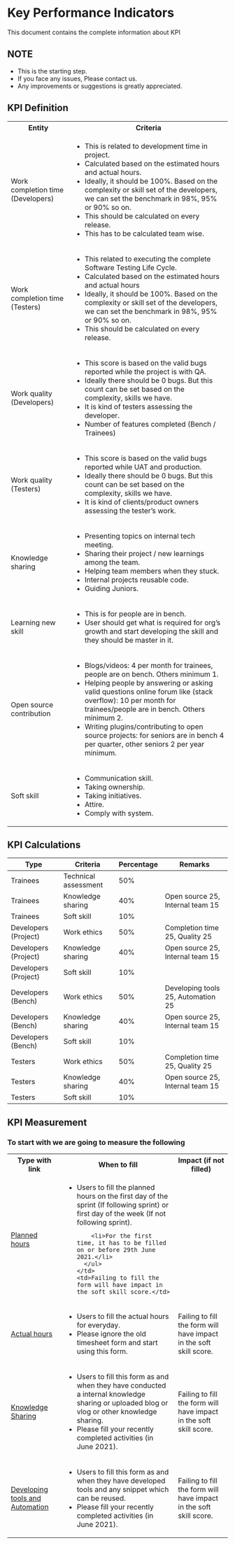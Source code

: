 # Key Performance Indicators

This document contains the complete information about KPI

## NOTE

- This is the starting step.
- If you face any issues, Please contact us.
- Any improvements or suggestions is greatly appreciated.

## KPI Definition

<table>
  <tbody>
    <tr>
      <th>Entity</th>
      <th>Criteria</th>
    </tr>
    <tr>
      <td>Work completion time (Developers)</td>
      <td>
        <ul>
          <li>This is related to development time in project.</li>
          <li>Calculated based on the estimated hours and actual hours.</li>
          <li>Ideally, it should be 100%. Based on the complexity or skill set of the developers, we can
          set the benchmark in 98%, 95% or 90% so on.</li>
          <li>This should be calculated on every release.</li>
          <li>This has to be calculated team wise.</li>
        </ul>
      </td>
    </tr>
    <tr>
      <td>Work completion time (Testers)</td>
      <td>
        <ul>
            <li>This related to executing the complete Software Testing Life Cycle.</li>
            <li>Calculated based on the estimated hours and actual hours</li>
            <li>Ideally, it should be 100%. Based on the complexity or skill set of the developers, we can set the benchmark in 98%, 95% or 90% so on.</li>
            <li>This should be calculated on every release.</li>
        </ul>
      </td>
    </tr>
    <tr>
      <td>Work quality (Developers)</td>
      <td>
        <ul>
          <li>This score is based on the valid bugs reported while the project is with QA.</li>
          <li>Ideally there should be 0 bugs. But this count can be set based on the complexity, skills we
          have.</li>
          <li>It is kind of testers assessing the developer.</li>
          <li>Number of features completed (Bench / Trainees)</li>
        </ul>
      </td>
    </tr>
    <tr>
      <td>Work quality (Testers)</td>
      <td>
        <ul>
          <li>This score is based on the valid bugs reported while UAT and production.</li>
          <li>Ideally there should be 0 bugs. But this count can be set based on the complexity, skills we have.</li>
          <li>It is kind of clients/product owners assessing the tester’s work.</li>
        </ul>
      </td>
    </tr>
    <tr>
      <td>Knowledge sharing</td>
      <td>
        <ul>
          <li>Presenting topics on internal tech meeting.</li>
          <li>Sharing their project / new learnings among the team.</li>
          <li>Helping team members when they stuck.</li>
          <li>Internal projects reusable code.</li>
          <li>Guiding Juniors.</li>
        </ul>
      </td>
    </tr>
    <tr>
      <td>Learning new skill</td>
      <td>
        <ul>
          <li>This is for people are in bench.</li>
          <li>User should get what is required for org’s growth and start developing the skill and they should be master in it.</li>
        </ul>
      </td>
    </tr>
    <tr>
      <td>Open source contribution</td>
      <td>
        <ul>
          <li>Blogs/videos: 4 per month for trainees, people are on bench. Others minimum 1.</li>
          <li>Helping people by answering or asking valid questions online forum like (stack overflow): 10 per month for trainees/people are in bench. Others minimum 2.</li>
          <li>Writing plugins/contributing to open source projects: for seniors are in bench 4 per quarter, other seniors 2 per year minimum.</li>
        </ul>
      </td>
    </tr>
    <tr>
      <td>Soft skill</td>
      <td>
        <ul>
          <li>Communication skill.</li>
          <li>Taking ownership.</li>
          <li>Taking initiatives.</li>
          <li>Attire.</li>
          <li>Comply with system.</li>
        </ul>
      </td>
    </tr>
  </tbody>
</table>

## KPI Calculations

<table>
  <thead>
    <tr><th>Type</th><th>Criteria</th><th>Percentage</th><th>Remarks</th></tr>
  </thead>
  <tbody>
    <tr><td>Trainees</td><td>Technical assessment</td><td>50%</td><td>&nbsp;</td></tr>
    <tr><td>Trainees</td><td>Knowledge sharing</td><td>40%</td><td>Open source 25, Internal team 15</td></tr>
    <tr><td>Trainees</td><td>Soft skill</td><td>10%</td><td>&nbsp;</td></tr>
    <tr><td>Developers (Project)</td><td>Work ethics</td><td>50%</td><td>Completion time 25, Quality 25</td></tr>
    <tr><td>Developers (Project)</td><td>Knowledge sharing</td><td>40%</td><td>Open source 25, Internal team 15</td></tr>
    <tr><td>Developers (Project)</td><td>Soft skill</td><td>10%</td><td>&nbsp;</td></tr>
    <tr><td>Developers (Bench)</td><td>Work ethics</td><td>50%</td><td>Developing tools 25, Automation 25</td></tr>
    <tr><td>Developers (Bench)</td><td>Knowledge sharing</td><td>40%</td><td>Open source 25, Internal team 15</td></tr>
    <tr><td>Developers (Bench)</td><td>Soft skill</td><td>10%</td><td>&nbsp;</td></tr>
    <tr><td>Testers</td><td>Work ethics</td><td>50%</td><td>Completion time 25, Quality 25</td></tr>
    <tr><td>Testers</td><td>Knowledge sharing</td><td>40%</td><td>Open source 25, Internal team 15</td></tr>
    <tr><td>Testers</td><td>Soft skill</td><td>10%</td><td></td></tr>
  </tbody>
</table>

## KPI Measurement

### To start with we are going to measure the following

<table>
  <tr>
    <th>Type with link</th>
    <th>When to fill</th>
    <th>Impact (if not filled)</th>
  </tr>
  <tr>
    <td>
      <a href="https://docs.google.com/forms/d/e/1FAIpQLScsw1DbEfZEl4UIXHDMzhkpOmAO_YK_vn7wYbBVq_I8nVrmKQ/viewform" target="_blank">Planned hours</a>
    </td>
    <td>
      <ul>
        <li>Users to fill the planned hours on the first day of the sprint (If following sprint) or first day of the week (If not following sprint).</li>

        <li>For the first time, it has to be filled on or before 29th June 2021.</li>
      </ul>
    </td>
    <td>Failing to fill the form will have impact in the soft skill score.</td>

  </tr>
  <tr>
    <td>
      <a href="https://docs.google.com/forms/d/15wk8Drolm-4zoQix8dkfCEPdSZSXbjvtsrEMYdIceAs/viewform" target="_blank">Actual hours</a>
    </td>
    <td>
      <ul>
        <li>Users to fill the actual hours for everyday.</li>
        <li>Please ignore the old timesheet form and start using this form.</li>
      </ul>
    </td>
    <td>Failing to fill the form will have impact in the soft skill score.</td>
  </tr>
  <tr>
    <td>
      <a href="https://docs.google.com/forms/d/19Vib04CtlNdj_q_9n8q5alMwj9jkriqlmwkOWx4Abh8/viewform" target="_blank">Knowledge Sharing</a>
    </td>
    <td>
      <ul>
        <li>Users to fill this form as and when they have conducted a internal knowledge sharing or uploaded blog or vlog or other knowledge sharing.</li>
        <li>Please fill your recently completed activities (in June 2021).</li>
      </ul>
    </td>
    <td>Failing to fill the form will have impact in the soft skill score.</td>
  </tr>
  <tr>
    <td>
      <a href="https://docs.google.com/forms/d/1D_hX03Nl-JXyYZSwrNXrxGoM0-oBE6wcOOpu0TNFV20/viewform" target="_blank">Developing tools and Automation
      </a>
    </td>
    <td>
      <ul>
      <li>Users to fill this form as and when they have developed tools and any snippet which can be reused.</li>
      <li>Please fill your recently completed activities (in June 2021).</li>
      </ul>
    </td>
    <td>Failing to fill the form will have impact in the soft skill score.</td>
  </tr>
<table>
